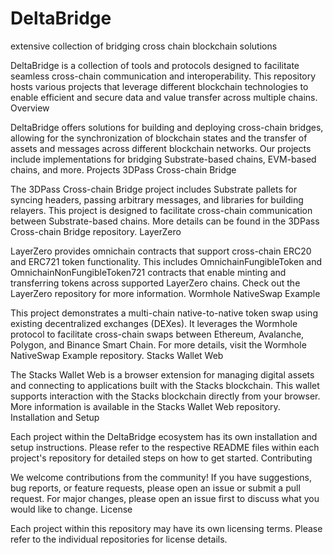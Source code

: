 # DeltaBridge
extensive collection of bridging cross chain blockchain solutions

DeltaBridge is a collection of tools and protocols designed to facilitate seamless cross-chain communication and interoperability. This repository hosts various projects that leverage different blockchain technologies to enable efficient and secure data and value transfer across multiple chains.
Overview

DeltaBridge offers solutions for building and deploying cross-chain bridges, allowing for the synchronization of blockchain states and the transfer of assets and messages across different blockchain networks. Our projects include implementations for bridging Substrate-based chains, EVM-based chains, and more.
Projects
3DPass Cross-chain Bridge

The 3DPass Cross-chain Bridge project includes Substrate pallets for syncing headers, passing arbitrary messages, and libraries for building relayers. This project is designed to facilitate cross-chain communication between Substrate-based chains. More details can be found in the 3DPass Cross-chain Bridge repository.
LayerZero

LayerZero provides omnichain contracts that support cross-chain ERC20 and ERC721 token functionality. This includes OmnichainFungibleToken and OmnichainNonFungibleToken721 contracts that enable minting and transferring tokens across supported LayerZero chains. Check out the LayerZero repository for more information.
Wormhole NativeSwap Example

This project demonstrates a multi-chain native-to-native token swap using existing decentralized exchanges (DEXes). It leverages the Wormhole protocol to facilitate cross-chain swaps between Ethereum, Avalanche, Polygon, and Binance Smart Chain. For more details, visit the Wormhole NativeSwap Example repository.
Stacks Wallet Web

The Stacks Wallet Web is a browser extension for managing digital assets and connecting to applications built with the Stacks blockchain. This wallet supports interaction with the Stacks blockchain directly from your browser. More information is available in the Stacks Wallet Web repository.
Installation and Setup

Each project within the DeltaBridge ecosystem has its own installation and setup instructions. Please refer to the respective README files within each project's repository for detailed steps on how to get started.
Contributing

We welcome contributions from the community! If you have suggestions, bug reports, or feature requests, please open an issue or submit a pull request. For major changes, please open an issue first to discuss what you would like to change.
License

Each project within this repository may have its own licensing terms. Please refer to the individual repositories for license details.
